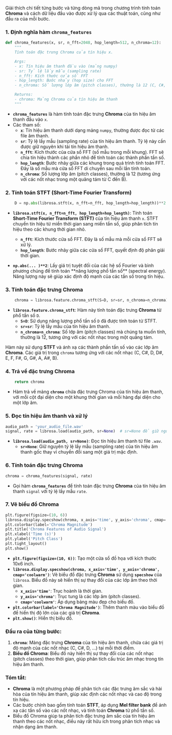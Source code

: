 Giải thích chi tiết từng bước và từng dòng mã trong chương trình tính toán **Chroma** và cách dữ liệu đầu vào được xử lý qua các thuật toán, cũng như đầu ra của mỗi bước.

### 1. **Định nghĩa hàm `chroma_features`**

```python
def chroma_features(x, sr, n_fft=2048, hop_length=512, n_chroma=12):
    """
    Tính toán đặc trưng Chroma của tín hiệu x.

    Args:
    - x: Tín hiệu âm thanh đầu vào (mảng numpy)
    - sr: Tỷ lệ lấy mẫu (sampling rate)
    - n_fft: Kích thước cửa sổ FFT
    - hop_length: Bước nhảy (hop size) cho FFT
    - n_chroma: Số lượng lớp âm (pitch classes), thường là 12 (C, C#, D, D#, E, F, F#, G, G#, A, A#, B)

    Returns:
    - chroma: Mảng Chroma của tín hiệu âm thanh
    """
```

- **`chroma_features`** là hàm tính toán đặc trưng **Chroma** của tín hiệu âm thanh đầu vào `x`.
- Các tham số:
  - **`x`**: Tín hiệu âm thanh dưới dạng mảng `numpy`, thường được đọc từ các file âm thanh.
  - **`sr`**: Tỷ lệ lấy mẫu (sampling rate) của tín hiệu âm thanh. Tỷ lệ này cần được giữ nguyên khi tải tín hiệu âm thanh.
  - **`n_fft`**: Kích thước của cửa sổ FFT (số mẫu trong mỗi khung). FFT sẽ chia tín hiệu thành các phần nhỏ để tính toán các thành phần tần số.
  - **`hop_length`**: Bước nhảy giữa các khung trong quá trình tính toán FFT. Đây là số mẫu mà cửa sổ FFT di chuyển sau mỗi lần tính toán.
  - **`n_chroma`**: Số lượng lớp âm (pitch classes), thường là 12 (tương ứng với các nốt nhạc trong một quãng tám từ C đến B).

### 2. **Tính toán STFT (Short-Time Fourier Transform)**

```python
    D = np.abs(librosa.stft(x, n_fft=n_fft, hop_length=hop_length))**2
```

- **`librosa.stft(x, n_fft=n_fft, hop_length=hop_length)`**: Tính toán **Short-Time Fourier Transform (STFT)** của tín hiệu âm thanh `x`. STFT chuyển tín hiệu từ miền thời gian sang miền tần số, giúp phân tích tín hiệu theo các khung thời gian nhỏ.

  - **`n_fft`**: Kích thước cửa sổ FFT. Đây là số mẫu mà mỗi cửa sổ FFT sẽ xử lý.
  - **`hop_length`**: Bước nhảy giữa các cửa sổ FFT, quyết định độ phân giải thời gian.

- **`np.abs(... )**2`**: Lấy giá trị tuyệt đối của các hệ số Fourier và bình phương chúng để tính toán **năng lượng phổ tần số\*\* (spectral energy). Năng lượng này sẽ giúp xác định độ mạnh của các tần số trong tín hiệu.

### 3. **Tính toán đặc trưng Chroma**

```python
    chroma = librosa.feature.chroma_stft(S=D, sr=sr, n_chroma=n_chroma)
```

- **`librosa.feature.chroma_stft`**: Hàm này tính toán đặc trưng **Chroma** từ phổ tần số `D`.
  - **`S=D`**: Sử dụng năng lượng phổ tần số `D` đã được tính toán từ STFT.
  - **`sr=sr`**: Tỷ lệ lấy mẫu của tín hiệu âm thanh.
  - **`n_chroma=n_chroma`**: Số lớp âm (pitch classes) mà chúng ta muốn tính, thường là 12, tương ứng với các nốt nhạc trong một quãng tám.

Hàm này sử dụng **STFT** và ánh xạ các thành phần tần số vào các lớp âm **Chroma**. Các giá trị trong `chroma` tương ứng với các nốt nhạc (C, C#, D, D#, E, F, F#, G, G#, A, A#, B).

### 4. **Trả về đặc trưng Chroma**

```python
    return chroma
```

- Hàm trả về mảng **`chroma`** chứa đặc trưng Chroma của tín hiệu âm thanh, với mỗi cột đại diện cho một khung thời gian và mỗi hàng đại diện cho một lớp âm.

### 5. **Đọc tín hiệu âm thanh và xử lý**

```python
audio_path = 'your_audio_file.wav'
signal, rate = librosa.load(audio_path, sr=None)  # sr=None để giữ nguyên tần số lấy mẫu
```

- **`librosa.load(audio_path, sr=None)`**: Đọc tín hiệu âm thanh từ file `.wav`.
  - **`sr=None`**: Giữ nguyên tỷ lệ lấy mẫu (sampling rate) của tín hiệu âm thanh gốc thay vì chuyển đổi sang một giá trị mặc định.

### 6. **Tính toán đặc trưng Chroma**

```python
chroma = chroma_features(signal, rate)
```

- Gọi hàm **`chroma_features`** để tính toán đặc trưng **Chroma** của tín hiệu âm thanh `signal` với tỷ lệ lấy mẫu `rate`.

### 7. **Vẽ biểu đồ Chroma**

```python
plt.figure(figsize=(10, 6))
librosa.display.specshow(chroma, x_axis='time', y_axis='chroma', cmap='coolwarm')
plt.colorbar(label='Chroma Magnitude')
plt.title('Chroma Features of Audio Signal')
plt.xlabel('Time (s)')
plt.ylabel('Pitch Class')
plt.tight_layout()
plt.show()
```

- **`plt.figure(figsize=(10, 6))`**: Tạo một cửa sổ đồ họa với kích thước 10x6 inch.
- **`librosa.display.specshow(chroma, x_axis='time', y_axis='chroma', cmap='coolwarm')`**: Vẽ biểu đồ đặc trưng **Chroma** sử dụng **`specshow`** của `librosa`. Biểu đồ này sẽ hiển thị sự thay đổi của các lớp âm theo thời gian.
  - **`x_axis='time'`**: Trục hoành là thời gian.
  - **`y_axis='chroma'`**: Trục tung là các lớp âm (pitch classes).
  - **`cmap='coolwarm'`**: Áp dụng bảng màu đẹp cho biểu đồ.
- **`plt.colorbar(label='Chroma Magnitude')`**: Thêm thanh màu vào biểu đồ để hiển thị độ lớn của các giá trị **Chroma**.
- **`plt.show()`**: Hiển thị biểu đồ.

### Đầu ra của từng bước:

1. **`chroma`**: Mảng đặc trưng **Chroma** của tín hiệu âm thanh, chứa các giá trị độ mạnh của các nốt nhạc (C, C#, D, ...) tại mỗi thời điểm.
2. **Biểu đồ Chroma**: Biểu đồ này hiển thị sự thay đổi của các nốt nhạc (pitch classes) theo thời gian, giúp phân tích cấu trúc âm nhạc trong tín hiệu âm thanh.

### Tóm tắt:

- **Chroma** là một phương pháp để phân tích các đặc trưng âm sắc và hài hòa của tín hiệu âm thanh, giúp xác định các nốt nhạc và cao độ trong tín hiệu.
- Các bước chính bao gồm tính toán **STFT**, áp dụng **Mel filter bank** để ánh xạ các tần số vào các nốt nhạc, và tính toán **Chroma** từ phổ tần số.
- Biểu đồ Chroma giúp ta phân tích đặc trưng âm sắc của tín hiệu âm thanh theo các nốt nhạc, điều này rất hữu ích trong phân tích nhạc và nhận dạng âm thanh.
